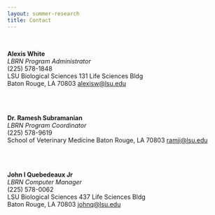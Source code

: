 ```yaml
---
layout: summer-research
title: Contact
---
```


<style>
  .page p { width: 20%;}
</style>



<br>

**Alexis White**<br>
*LBRN Program Administrator*<br>
(225) 578-1848<br>
LSU Biological Sciences
131 Life Sciences Bldg<br>
Baton Rouge, LA 70803
[alexisw@lsu.edu][2]

<br>
<br>

**Dr. Ramesh Subramanian**<br>
*LBRN Program Coordinator*<br>
(225) 578-9619<br>
School of Veterinary Medicine
Baton Rouge, LA 70803
[ramji@lsu.edu][1]

<br>
<br>

**John I Quebedeaux Jr**<br>
*LBRN Computer Manager*<br>
(225) 578-0062<br>
LSU Biological Sciences
437 Life Sciences Bldg<br>
Baton Rouge, LA 70803
[johnq@lsu.edu][3]


[1]: mailto:ramji@lsu.edu
[2]: mailto:alexisw@lsu.edu
[3]: mailto:johnq@lsu.edu